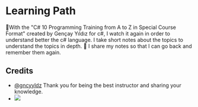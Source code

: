
# Learning Path

📍With the "C# 10 Programming Training from A to Z in Special Course Format" created by Gençay Yıldız for c#, 
I watch it again in order to understand better the c# language. I take short notes about the topics to understand the topics in depth.
📝 I share my notes so that I can go back and remember them again. 
  
## Credits

- [@gncyyldz](https://github.com/gncyyldz) Thank you for being the best instructor and sharing your knowledge.
- ![](https://www.youtube.com/playlist?list=PLQVXoXFVVtp3e_urGZcMNAHx2Eo4Rm5Xk)
